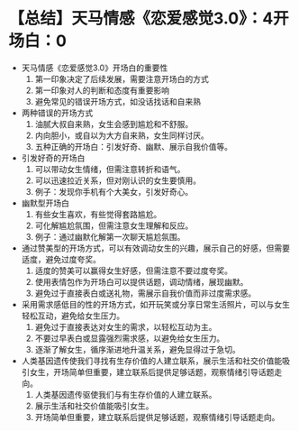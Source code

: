 # 【总结】天马情感《恋爱感觉3.0》：4开场白：0

-   天马情感《恋爱感觉3.0》开场白的重要性
    1.  第一印象决定了后续发展，需要注意开场白的方式
    2.  第一印象对人的判断和态度有重要影响
    3.  避免常见的错误开场方式，如没话找话和自来熟
-   两种错误的开场方式
    1.  油腻大叔自来熟，女生会感到尴尬和不舒服。
    2.  内向胆小，或自以为大方自来熟，女生同样讨厌。
    3.  五种正确的开场白：引发好奇、幽默、展示自我价值等。
-   引发好奇的开场白
    1.  可以带动女生情绪，但需注意转折和语气。
    2.  可以迅速拉近关系，但对刚认识的女生要慎用。
    3.  例子：发现你手机有个大美女，引发好奇心。
-   幽默型开场白
    1.  有些女生喜欢，有些觉得套路尴尬。
    2.  可化解尴尬氛围，但需注意女生理解和反应。
    3.  例子：通过幽默化解第一次聊天尴尬氛围。
-   通过赞美型的开场方式，可以有效调动女生的兴趣，展示自己的好感，但需要适度，避免过度夸奖。
    1.  适度的赞美可以赢得女生好感，但需注意不要过度夸奖。
    2.  使用表情包作为开场白可以提供话题，调动情绪，展现幽默。
    3.  避免过于直接表白或送礼物，需展示自我价值而非过度需求感。
-   采用需求感低目的性的开场方式，如开玩笑或分享日常生活照片，可以与女生轻松互动，避免给女生压力。
    1.  避免过于直接表达对女生的需求，以轻松互动为主。
    2.  不要过早表白或显露强烈需求感，以避免给女生压力。
    3.  逐渐了解女生，循序渐进地升温关系，避免显得过于急切。
-   人类基因遗传使我们寻找有生存价值的人建立联系，展示生活和社交价值能吸引女生，开场简单但重要，建立联系后提供足够话题，观察情绪引导话题走向。
    1.  人类基因遗传驱使我们与有生存价值的人建立联系。
    2.  展示生活和社交价值能吸引女生。
    3.  开场简单但重要，建立联系后提供足够话题，观察情绪引导话题走向。